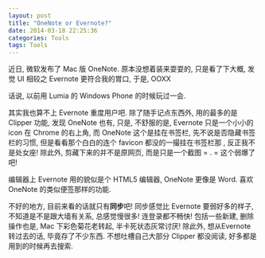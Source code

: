 ```yaml
---
layout: post
title: "OneNote or Evernote?"
date: 2014-03-18 22:25:36
categories: Tools
tags: Tools
---
```

<!--more-->

近日, 微软发布了 Mac 版 OneNote. 原本没想着装来耍耍的, 只是看了下大概, 发觉 UI 相较之 Evernote 更符合我的胃口, 于是, OOXX

话说, 以前用 Lumia 的 Windows Phone 的时候玩过一会.

其实我也算不上 Evernote 重度用户吧. 除了随手记点东西外, 用的最多的是 Clipper 功能, 发现 OneNote 也有, 只是, 不舒服的是,  Evernote 只是一个小小的 icon 在 Chrome 的右上角, 而 OneNote 这个是挂在书签栏, 先不说是否隐藏书签栏的习惯, 但是看看那个白白的连个 favicon 都没的一撮挂在书签栏那 , 反正我不是处女座!
除此外,  剪藏下来的并不是原网页, 而是只是一个截图 = . = 这个弱爆了吧!

编辑器上 Evernote 用的貌似是个 HTML5 编辑器, OneNote 更像是 Word. 喜欢 OneNote 的类似便签那样的功能.

不好的地方, 目前来看的话就只有**同步**吧!  同步感觉比 Evernote 要弱好多的样子, 不知道是不是跟大墙有关系, 总感觉慢很多! 连登录都不畅快! 包括一些新建, 删除操作也是, Mac 下彩色菊花老转起, 半卡死状态灰常讨厌!
除此外, 想从Evernote 转过去的话, 毕竟存了不少东西.  不想吐槽自己大部分 Clipper 都没阅读, 好多都是用到的时候再去搜索.
